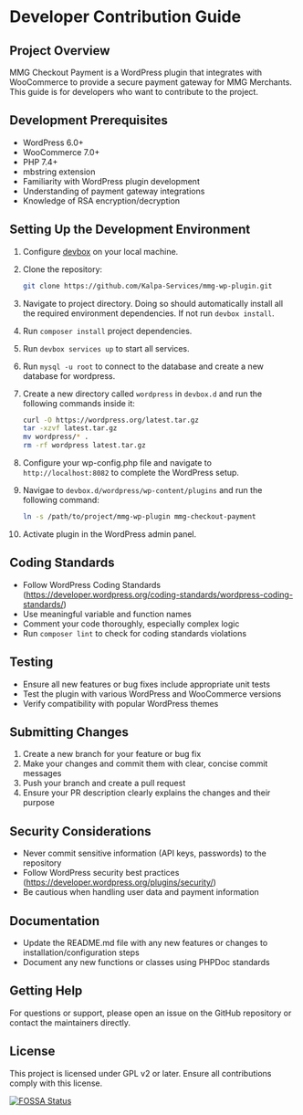 # Developer Contribution Guide


## Project Overview

MMG Checkout Payment is a WordPress plugin that integrates with WooCommerce to provide a secure payment gateway for MMG Merchants. This guide is for developers who want to contribute to the project.

## Development Prerequisites

- WordPress 6.0+
- WooCommerce 7.0+
- PHP 7.4+
- mbstring extension
- Familiarity with WordPress plugin development
- Understanding of payment gateway integrations
- Knowledge of RSA encryption/decryption

## Setting Up the Development Environment

1. Configure [devbox](https://www.jetify.com/devbox/docs/quickstart/) on your local machine.

1. Clone the repository:
   ```sh
   git clone https://github.com/Kalpa-Services/mmg-wp-plugin.git
   ```
1. Navigate to project directory. Doing so should automatically install all the required environment dependencies. If not run `devbox install`.
2. Run `composer install` project dependencies.
1. Run `devbox services up` to start all services.
1. Run `mysql -u root` to connect to the database and create a new database for wordpress.
1. Create a new directory called `wordpress` in `devbox.d` and run the following commands inside it:

   ```sh
   curl -O https://wordpress.org/latest.tar.gz
   tar -xzvf latest.tar.gz
   mv wordpress/* .
   rm -rf wordpress latest.tar.gz
   ```

1. Configure your wp-config.php file and navigate to `http://localhost:8082` to complete the WordPress setup.
1. Navigae to `devbox.d/wordpress/wp-content/plugins` and run the following command:

   ```sh
   ln -s /path/to/project/mmg-wp-plugin mmg-checkout-payment
   ```

1. Activate plugin in the WordPress admin panel.

## Coding Standards

- Follow WordPress Coding Standards (https://developer.wordpress.org/coding-standards/wordpress-coding-standards/)
- Use meaningful variable and function names
- Comment your code thoroughly, especially complex logic
- Run `composer lint` to check for coding standards violations

## Testing

- Ensure all new features or bug fixes include appropriate unit tests
- Test the plugin with various WordPress and WooCommerce versions
- Verify compatibility with popular WordPress themes

## Submitting Changes

1. Create a new branch for your feature or bug fix
2. Make your changes and commit them with clear, concise commit messages
3. Push your branch and create a pull request
4. Ensure your PR description clearly explains the changes and their purpose

## Security Considerations

- Never commit sensitive information (API keys, passwords) to the repository
- Follow WordPress security best practices (https://developer.wordpress.org/plugins/security/)
- Be cautious when handling user data and payment information

## Documentation

- Update the README.md file with any new features or changes to installation/configuration steps
- Document any new functions or classes using PHPDoc standards

## Getting Help

For questions or support, please open an issue on the GitHub repository or contact the maintainers directly.

## License

This project is licensed under GPL v2 or later. Ensure all contributions comply with this license.

[![FOSSA Status](https://app.fossa.com/api/projects/git%2Bgithub.com%2FKalpa-Services%2Fmmg-wp-plugin.svg?type=large)](https://app.fossa.com/projects/git%2Bgithub.com%2FKalpa-Services%2Fmmg-wp-plugin?ref=badge_large)
